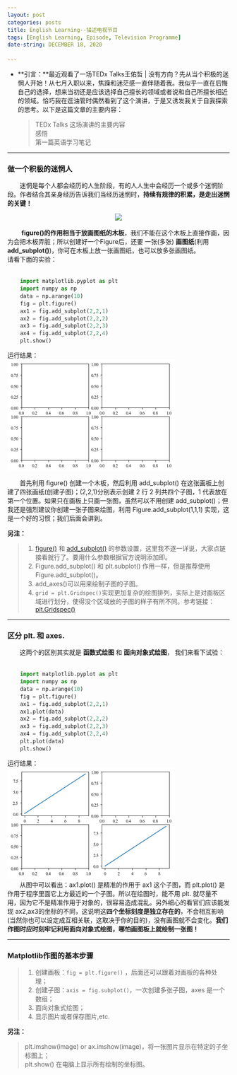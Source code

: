 ```yaml
---
layout: post  
categories: posts   
title: English Learning--描述电视节目    
tags: [English Learning, Episode, Television Programme]   
date-string: DECEMBER 18, 2020

---
```

* **引言：**最近观看了一场TEDx Talks王佑哲 | 没有方向？先从当个积极的迷惘人开始！从七月入职以来，焦躁和迷茫感一直伴随着我。我似乎一直在后悔自己的选择，想来当初还是应该选择自己擅长的领域或者说和自己所擅长相近的领域。恰巧我在逛油管时偶然看到了这个演讲，于是又诱发我关于自我探索的思考。以下是这篇文章的主要内容：   
	> TEDx Talks 这场演讲的主要内容  
	> 感悟    
	> 第一篇英语学习笔记    

********
   
### 做一个积极的迷惘人   
 
    
&emsp;&emsp;迷惘是每个人都会经历的人生阶段，有的人人生中会经历一个或多个迷惘阶段。作者结合其亲身经历告诉我们当经历迷惘时，**持续有规律的积累，是走出迷惘的关键！** 

<div align=center>
	<img src="https://Qinzefeng.github.io/images/2020/December/20201218/20201218-00.png" width="50%">
</div>

&emsp;&emsp; **figure()**的作用相当于**放画图纸的木板**，我们不能在这个木板上直接作画，因为会把木板弄脏；所以创建好一个Figure后，还要 一张(多张) **画图纸**(利用**add_subplot()**)，你可在木板上放一张画图纸，也可以放多张画图纸。    
请看下面的实验：     

```python   

	import matplotlib.pyplot as plt
	import numpy as np
	data = np.arange(10)
	fig = plt.figure()
	ax1 = fig.add_subplot(2,2,1)
	ax2 = fig.add_subplot(2,2,2)
	ax3 = fig.add_subplot(2,2,3)
	ax4 = fig.add_subplot(2,2,4)
	plt.show() 
```  

运行结果：   
![](/images/2019/October/20191023-00.png)

&emsp;&emsp;首先利用 figure() 创建一个木板，然后利用 add\_subplot() 在这张画板上创建了四张画纸(创建子图)；(2,2,1)分别表示创建 2 行 2 列共四个子图，1 代表放在第一个位置。如果只在画板上只画一张图，虽然可以不用创建 add\_subplot()；但我还是强烈建议你创建一张子图来绘图，利用 Figure.add\_subplot(1,1,1) 实现，这是一个好的习惯；我们后面会讲到。
  
**另注：**  
 > 1. [figure()](https://matplotlib.org/3.1.1/api/_as_gen/matplotlib.pyplot.figure) 和 [add_subplot()](https://matplotlib.org/3.1.1/api/_as_gen/matplotlib.figure.Figure.html#matplotlib.figure.Figure.add_subplot) 的参数设置，这里我不逐一详说，大家点链接看就行了。要用什么参数根据官方说明添加即。  
> 2. Figure.add\_subplot() 和 plt.subplot() 作用一样，但是推荐使用 Figure.add\_subplot()。   
> 3. add\_axes()可以用来绘制子图的子图。   
> 4. `grid = plt.Gridspec()`实现更加复杂的绘图排列，实际上是对画板区域进行划分，使得没个区域放的子图的样子有所不同。参考链接：[plt.Gridspec()](https://matplotlib.org/3.1.1/api/_as_gen/matplotlib.gridspec.GridSpec.html#examples-using-matplotlib-gridspec-gridspec)

********


### 区分 plt. 和 axes.   
  
&emsp;&emsp;这两个的区别其实就是 **函数式绘图** 和 **面向对象式绘图**， 我们来看下试验：   
```python   
  
	import matplotlib.pyplot as plt
	import numpy as np
	data = np.arange(10)
	fig = plt.figure()
	ax1 = fig.add_subplot(2,2,1)
	ax1.plot(data)
	ax2 = fig.add_subplot(2,2,2)
	ax3 = fig.add_subplot(2,2,3)
	ax4 = fig.add_subplot(2,2,4)
	plt.plot(data)
	plt.show()
```          

运行结果：   
![](/images/2019/October/20191023-01.png)     
&emsp;&emsp;从图中可以看出：ax1.plot() 是精准的作用于 ax1 这个子图，而 plt.plot() 是作用于程序里面它上方最近的一个子图。所以在绘图时，能不用 plt. 就尽量不用，因为它不是精准作用于对象的，很容易造成混乱。另外细心的看官们应该能发现 ax2,ax3的坐标的不同，这说明这**四个坐标刻度是独立存在的**，不会相互影响(当然你也可以设定成互相关联，这取决于你的目的)，没有画图就不会变化。**我们作图时应时刻牢记利用面向对象式绘图，哪怕画图板上就绘制一张图！**    

****    
### Matplotlib作图的基本步骤   

> 1. 创建画板：`fig = plt.figure()` ，后面还可以跟着对画板的各种处理；   
> 2. 创建子图：`axis = fig.subplot()`，一次创建多张子图，axes 是一个数组；   
> 3. 面向对象式绘图；     
> 4. 显示图片或者保存图片,etc.     

**另注：**  
> plt.imshow(image) or ax.imshow(image)，将一张图片显示在特定的子坐标图上；    
> plt.show() 在电脑上显示所有绘制的坐标图。